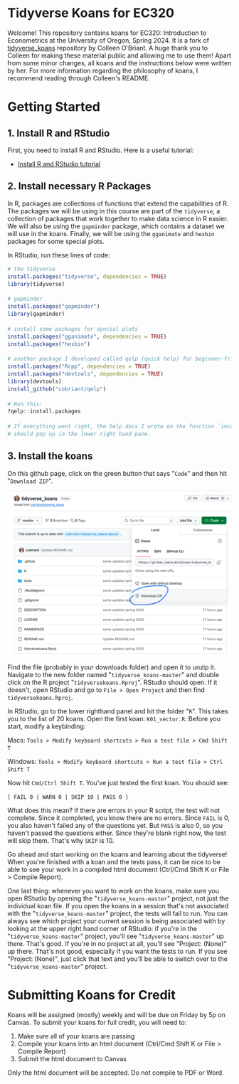# Tidyverse Koans for EC320

Welcome! This repository contains koans for EC320: Introduction to Econometrics at the University of Oregon, Spring 2024. It is a fork of [tidyverse_koans](https://github.com/cobriant/tidyverse_koans) repository by Colleen O'Briant. A huge thank you to Colleen for making these material public and allowing me to use them! Apart from some minor changes, all koans and the instructions below were written by her. For more information regarding the philosophy of koans, I recommend reading through Colleen's README.

# Getting Started

## 1. Install R and RStudio

First, you need to install R and RStudio. Here is a useful tutorial:

- [Install R and RStudio tutorial](https://learnr-examples.shinyapps.io/ex-setup-r/#section-welcome)

## 2. Install necessary R Packages

In R, packages are collections of functions that extend the capabilities of R. The packages we will be using in this course are part of the `tidyverse`, a collection of packages that work together to make data science in R easier. We will also be using the `gapminder` package, which contains a dataset we will use in the koans. Finally, we will be using the `gganimate` and `hexbin` packages for some special plots.

In RStudio, run these lines of code:

```r
# the tidyverse
install.packages("tidyverse", dependencies = TRUE)
library(tidyverse)

# gapminder
install.packages("gapminder")
library(gapminder)

# install some packages for special plots
install.packages("gganimate", dependencies = TRUE)
install.packages("hexbin")

# another package I developed called qelp (quick help) for beginner-friendly help docs
install.packages("Rcpp", dependencies = TRUE)
install.packages("devtools", dependencies = TRUE)
library(devtools)
install_github("cobriant/qelp")

# Run this:
?qelp::install.packages

# If everything went right, the help docs I wrote on the function `install.packages` 
# should pop up in the lower right hand pane.
```

## 3. Install the koans

On this github page, click on the green button that says "`Code`" and then hit "`Download ZIP`".

![](green-button.png)

Find the file (probably in your downloads folder) and open it to unzip it. Navigate to the new folder named "`tidyverse_koans-master`" and double click on the R project "`tidyversekoans.Rproj`". RStudio should open. If it doesn't, open RStudio and go to `File > Open Project` and then find `tidyversekoans.Rproj`.

In RStudio, go to the lower righthand panel and hit the folder "`R`". This takes you to the list of 20 koans. Open the first koan: `K01_vector.R`. Before you start, modify a keybinding:

Macs: `Tools > Modify keyboard shortcuts > Run a test file > Cmd Shift T`

Windows: `Tools > Modify keyboard shortcuts > Run a test file > Ctrl Shift T`

Now hit `Cmd/Ctrl Shift T`. You've just tested the first koan. You should see:

`[ FAIL 0 | WARN 0 | SKIP 10 | PASS 0 ]`

What does this mean? If there are errors in your R script, the test will not complete. Since it completed, you know there are no errors. Since `FAIL` is 0, you also haven't failed any of the questions yet. But `PASS` is also 0, so you haven't passed the questions either. Since they're blank right now, the test will skip them. That's why `SKIP` is 10.

Go ahead and start working on the koans and learning about the tidyverse! When you're finished with a koan and the tests pass, it can be nice to be able to see your work in a compiled html document (Ctrl/Cmd Shift K or File > Compile Report).

One last thing: whenever you want to work on the koans, make sure you open RStudio by opening the "`tidyverse_koans-master`" project, not just the individual koan file. If you open the koans in a session that's not associated with the "`tidyverse_koans-master`" project, the tests will fail to run. You can always see which project your current session is being associated with by looking at the upper right hand corner of RStudio: if you're in the "`tidyverse_koans-master`" project, you'll see "`tidyverse_koans-master`" up there. That's good. If you're in no project at all, you'll see "Project: (None)" up there. That's not good, especially if you want the tests to run. If you see "Project: (None)", just click that text and you'll be able to switch over to the "`tidyverse_koans-master`" project.

# Submitting Koans for Credit

Koans will be assigned (mostly) weekly and will be due on Friday by 5p on Canvas. To submit your koans for full credit, you will need to:

1. Make sure all of your koans are passing
2. Compile your koans into an html document (Ctrl/Cmd Shift K or File > Compile Report)
3. Submit the html document to Canvas

Only the html document will be accepted. Do not compile to PDF or Word.
